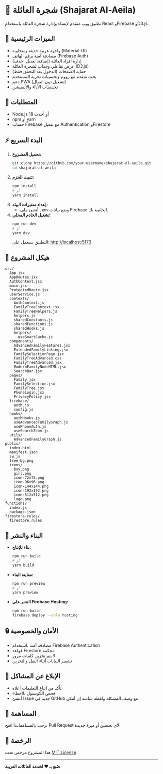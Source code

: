 # 🌳 شجرة العائلة (Shajarat Al-Aeila)

تطبيق ويب متقدم لإنشاء وإدارة شجرة العائلة باستخدام React وFirebase وD3.js.

## 🚀 الميزات الرئيسية
- واجهة عربية حديثة ومتجاوبة (Material-UI)
- مصادقة آمنة برقم الهاتف (Firebase Auth)
- إدارة أفراد العائلة (إضافة، تعديل، حذف)
- عرض تفاعلي وجذاب لشجرة العائلة (D3.js)
- حماية الصفحات (الدخول بعد التحقق فقط)
- بحث متقدم مع زووم وتحسينات تجربة المستخدم
- دعم PWA (تشغيل دون اتصال)
- تحسينات الأداء والأنيميشن

## 🔧 المتطلبات
- Node.js 18 أو أحدث
- npm أو yarn
- حساب Firebase مع تفعيل Authentication وFirestore

## ⚡ البدء السريع

1. **تحميل المشروع:**
   ```bash
   git clone https://github.com/your-username/shajarat-al-aeila.git
   cd shajarat-al-aeila
   ```
2. **تثبيت الحزم:**
   ```bash
   npm install
   # أو
   yarn install
   ```
3. **إعداد متغيرات البيئة:**
   - أنشئ ملف `.env` وضع بيانات Firebase الخاصة بك.
4. **تشغيل الخادم المحلي:**
   ```bash
   npm run dev
   # أو
   yarn dev
   ```
   التطبيق سيعمل على: [http://localhost:5173](http://localhost:5173)

## 📁 هيكل المشروع
```
src/
  App.jsx
  AppRoutes.jsx
  AuthContext.jsx
  main.jsx
  ProtectedRoute.jsx
  userService.js
  contexts/
    AuthContext.js
    FamilyTreeContext.jsx
    FamilyTreeHelpers.js
    helpers.js
    sharedConstants.js
    sharedFunctions.js
    sharedHooks.js
    helpers/
      useSmartCache.js
  components/
    AdvancedFamilyFeatures.jsx
    ExtendedFamilyLinking.jsx
    FamilySelectionPage.jsx
    FamilyTreeAdvanced.css
    FamilyTreeAdvanced.jsx
    ModernFamilyNodeHTML.jsx
    SearchBar.jsx
  pages/
    Family.jsx
    FamilySelection.jsx
    FamilyTree.jsx
    PhoneLogin.jsx
    PrivacyPolicy.jsx
  firebase/
    auth.js
    config.js
  hooks/
    authHooks.js
    useAdvancedFamilyGraph.js
    usePhoneAuth.js
    useSearchZoom.js
  utils/
    AdvancedFamilyGraph.js
public/
  index.html
  manifest.json
  sw.js
  tree-bg.png
  icons/
    boy.png
    girl.png
    icon-72x72.png
    icon-96x96.png
    icon-144x144.png
    icon-192x192.png
    icon-512x512.png
    logo.png
functions/
  index.js
  package.json
firestore-rules/
  firestore.rules
```

## 🚀 البناء والنشر
- **بناء للإنتاج:**
  ```bash
  npm run build
  # أو
  yarn build
  ```
- **معاينة البناء:**
  ```bash
  npm run preview
  # أو
  yarn preview
  ```
- **النشر على Firebase Hosting:**
  ```bash
  npm run build
  firebase deploy --only hosting
  ```

## 🔒 الأمان والخصوصية
- مصادقة آمنة باستخدام Firebase Authentication
- قواعد Firestore محكمة
- لا يتم تخزين كلمات مرور
- تشفير البيانات أثناء النقل والتخزين

## 🐛 الإبلاغ عن المشاكل
- تأكد من اتباع التعليمات أعلاه
- فحص الكونسول للأخطاء
- أنشئ Issue جديد في GitHub مع وصف المشكلة ولقطة شاشة إن أمكن

## 🤝 المساهمة
نرحب بالمساهمات! افتح Pull Request لأي تحسين أو ميزة جديدة.

## 📄 الرخصة
هذا المشروع مرخص تحت [MIT License](../LICENSE).

---
**صُنع بـ ❤️ لخدمة العائلات العربية**